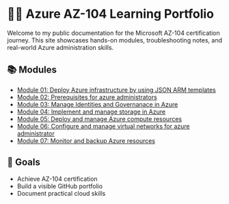 # 👨‍💻 Azure AZ-104 Learning Portfolio

Welcome to my public documentation for the Microsoft AZ-104 certification journey. This site showcases hands-on modules, troubleshooting notes, and real-world Azure administration skills.

## 📚 Modules

- [Module 01: Deploy Azure infrastructure by using JSON ARM templates](https://learn.microsoft.com/api/achievements/share/en-gb/NamanBhandari-3233/NVCKZN6F?sharingId=F74D622E613BE003)
- [Module 02: Prerequisites for azure administrators ](https://learn.microsoft.com/api/achievements/share/en-gb/NamanBhandari-3233/W2647W6N?sharingId=F74D622E613BE003)
- [Module 03: Manage Identities and Governanace in Azure](#)
- [Module 04: Implement and manage storage in Azure](#)
- [Module 05: Deploy and manage Azure compute resources](#)
- [Module 06: Configure and manage virtual networks for azure administrator](#)
- [Module 07: Monitor and backup Azure resources](#)


## 🧠 Goals

- Achieve AZ-104 certification
- Build a visible GitHub portfolio
- Document practical cloud skills
